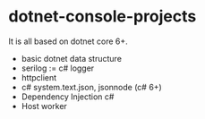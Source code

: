 # dotnet-console-projects

It is all based on dotnet core 6+.

- basic dotnet data structure
- serilog := c# logger
- httpclient
- c# system.text.json, jsonnode (c# 6+)
- Dependency Injection c#
- Host worker
